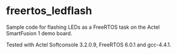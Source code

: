 # freertos_ledflash
Sample code for flashing LEDs as a FreeRTOS task on the Actel SmartFusion 1
demo board.

Tested with Actel Softconsole 3.2.0.9, FreeRTOS 6.0.1 and gcc-4.4.1.
